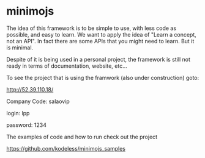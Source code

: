 # minimojs
The idea of this framework is to be simple to use, with less code as possible, and easy to learn. We want to apply the idea of "Learn a concept, not an API". In fact there are some APIs that you might need to learn. But it is minimal.


Despite of it is being used in a personal project, the framework is still not ready in terms of documentation, website, etc...

To see the project that is using the framwork (also under construction) goto:

http://52.39.110.18/

Company Code: salaovip

login: lpp

password: 1234

The examples of code and how to run check out the project

https://github.com/kodeless/minimojs_samples

